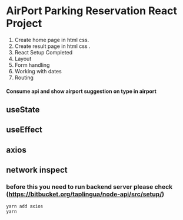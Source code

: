 # AirPort Parking Reservation React Project
1. Create home page in html css.
2. Create result page in html css .
3. React Setup Completed
4. Layout
5. Form handling
6. Working with dates
7. Routing

#### Consume api and show airport suggestion on type in airport
## useState
## useEffect
## axios
## network inspect

### before this you need to run backend server please check (https://bitbucket.org/taplingua/node-api/src/setup/)

```
yarn add axios
yarn



```